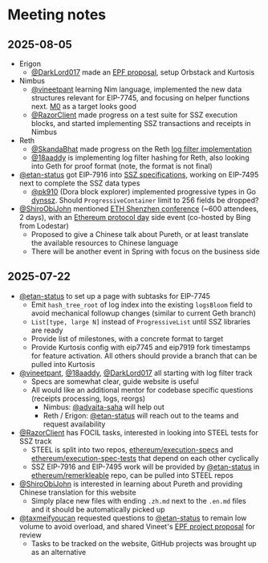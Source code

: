 # Meeting notes

## 2025-08-05

- Erigon
    - [@DarkLord017](https://github.com/DarkLord017) made an [EPF proposal](https://github.com/eth-protocol-fellows/cohort-six/pull/214), setup Orbstack and Kurtosis
- Nimbus
    - [@vineetpant](https://github.com/vineetpant) learning Nim language, implemented the new data structures relevant for EIP-7745, and focusing on helper functions next. [M0](./implementations-7745.en.md#m0---simplified-on-chain-log-index) as a target looks good
    - [@RazorClient](https://github.com/RazorClient) made progress on a test suite for SSZ execution blocks, and started implementing SSZ transactions and receipts in Nimbus
- Reth
    - [@SkandaBhat](https://github.com/SkandaBhat) made progress on the Reth [log filter implementation]( https://github.com/SkandaBhat/reth/pull/4)
    - [@18aaddy](https://github.com/18aaddy) is implementing log filter hashing for Reth, also looking into Geth for proof format (note, the format is not final)
- [@etan-status](https://github.com/etan-status) got EIP-7916 into [SSZ specifications](https://github.com/ethereum/consensus-specs/blob/master/ssz/simple-serialize.md), working on EIP-7495 next to complete the SSZ data types
    - [@pk910](https://github.com/pk910) (Dora block explorer) implemented progressive types in Go [dynssz](https://github.com/pk910/dynamic-ssz/pull/17). Should `ProgressiveContainer` limit to 256 fields be dropped?
- [@ShiroObiJohn](https://github.com/ShiroObiJohn) mentioned [ETH Shenzhen conference](https://lu.ma/iqh54330) (~600 attendees, 2 days), with an [Ethereum protocol day](https://lu.ma/toicyty8) side event (co-hosted by Bing from Lodestar)
    - Proposed to give a Chinese talk about Pureth, or at least translate the available resources to Chinese language
    - There will be another event in Spring with focus on the business side

## 2025-07-22

- [@etan-status](https://github.com/etan-status) to set up a page with subtasks for EIP-7745
    - Emit `hash_tree_root` of log index into the existing `logsBloom` field to avoid mechanical followup changes (similar to current Geth branch)
    - `List[type, large N]` instead of `ProgressiveList` until SSZ libraries are ready
    - Provide list of milestones, with a concrete format to target
    - Provide Kurtosis config with eip7745 and eip7919 fork timestamps for feature activation. All others should provide a branch that can be pulled into Kurtosis
- [@vineetpant](https://github.com/vineetpant), [@18aaddy](https://github.com/18aaddy), [@DarkLord017](https://github.com/DarkLord017) all starting with log filter track
    - Specs are somewhat clear, guide website is useful
    - All would like an additional mentor for codebase specific questions (receipts processing, logs, reorgs)
        - Nimbus: [@advaita-saha](https://github.com/advaita-saha) will help out
        - Reth / Erigon: [@etan-status](https://github.com/etan-status) will reach out to the teams and request availability
- [@RazorClient](https://github.com/RazorClient) has FOCIL tasks, interested in looking into STEEL tests for SSZ track
    - STEEL is split into two repos, [ethereum/execution-specs](https://github.com/ethereum/execution-specs) and [ethereum/execution-spec-tests](https://github.com/ethereum/execution-spec-tests) that depend on each other cyclically
    - SSZ EIP-7916 and EIP-7495 work will be provided by [@etan-status](https://github.com/etan-status) in [ethereum/remerkleable](https://github.com/ethereum/remerkleable) repo, can be pulled into STEEL repos
- [@ShiroObiJohn](https://github.com/ShiroObiJohn) is interested in learning about Pureth and providing Chinese translation for this website
    - Simply place new files with ending `.zh.md` next to the `.en.md` files and it should be automatically picked up
- [@taxmeifyoucan](https://github.com/taxmeifyoucan) requested questions to [@etan-status](https://github.com/etan-status) to remain low volume to avoid overload, and shared Vineet's [EPF project proposal](https://github.com/eth-protocol-fellows/cohort-six/pull/175) for review
    - Tasks to be tracked on the website, GitHub projects was brought up as an alternative
